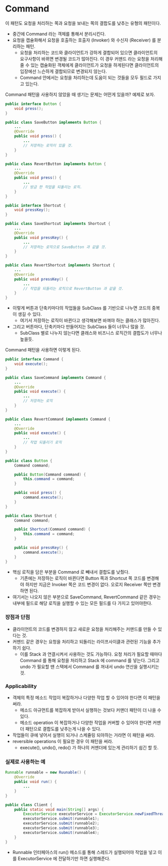 # Command 

이 패턴도 요청을 처리하는 쪽과 요청을 보내는 쪽의 결합도를 낮추는 유형의 패턴이다.

- 중간에 Command 라는 객체를 통해서 분리시킨다.
- 요청을 캡슐화해서 요청을 호출하는 호출자 (Invoker) 와 수신자 (Receiver) 를 분리하는 패턴.
    - 요청을 처리하는 코드와 클라이언트가 강하게 결합되어 있으면 클라이언트의 요구사항이 바뀌면 변경될 코드가 많아진다. 이 경우 커맨드 라는 요청을 처리해줄 수 있는 캡슐화된 객체에게 클라이언트가 요청을 하게된다면 클라이언트의 입장에선 느슨하게 결합되므로 변경되지 않는다.
    - Command 안에서는 요청을 처리하는데 도움이 되는 것들을 모두 필드로 가지고 있는다.

Command 패턴을 사용하지 않았을 때 생기는 문제는 어떤게 있을까? 예제로 보자.

```java
public interface Button {
	void press(); 
}
```

```java
public class SaveButton implements Button {
	...
	@Override
	public void press() {
		...
		// 저장하는 로직이 있을 것. 
	}
} 
```

```java
public class RevertButton implements Button {
	...
	@Override
	public void press() {
		...
		// 방금 한 작업을 되돌리는 로직. 
	}
}
```

```java
public interface Shortcut {
	void pressKey(); 
}
```

```java
public class SaveShortcut implements Shortcut {
	...
	@Override 
	public void pressKey() {
		...
		// 저장하는 로직으로 SaveButton 과 같을 것. 
	}
}  
```

```java
public class RevertShortcut implements Shortcut {
	...
	@Override
	public void pressKey() {
		...
		// 작업을 되돌리는 로직으로 RevertButton 과 같을 것. 
	}
}
```

- 이렇게 버튼과 단축키마다의 작업들을 SubClass 를 기반으로 나누면 코드의 중복이 생길 수 있다.
    - 여기서 저장하는 로직이 바뀐다고 생각해보면 바껴야 하는 클래스가 많아진다.
- 그리고 버튼마다, 단축키마다 만들어지는 SubClass 들이 너무나 많을 것.
    - SubClass 별로 나누지 않는다면 클래스와 비즈니스 로직간의 결합도가 너무나 높을듯.

Command 패턴을 사용하면 이렇게 된다.

```java
public interface Command {
	void execute(); 
} 
```

```java
public class SaveCommand implements Command {
	...
	@Override 
	public void execute() {
		...
		// 저장하는 로직 
	}
} 
```

```java
public class RevertCommand implements Command {
	...
	@Override
	public void execute() {
		...
		// 작업 되돌리기 로직 
	} 
}
```

```java
public class Button {
	Command command;

	public Button(Command command) {
		this.command = command; 
	}

	public void press() {
		command.execute(); 
	}
}
```

```java
public class Shortcut {
	Command command; 

	public Shortcut(Command command) {
		this.command = command; 
	}

	public void pressKey() {
		command.execute(); 
	}
}
```

- 핵심 로직을 담은 부분을 Command 로 빼내서 결합도를 낮췄다.
    - 기존에는 저장하는 로직이 바뀐다면 Button 쪽과 Shortcut 쪽 코드를 변경해야 하지만 지금은 Invoker 쪽은 코드 변경이 없다. 오로지 Receiver 쪽만 변경하면 된다.
- 여기서는 나오지 않은 부분으로 SaveCommand, RevertCommand 같은 경우는 내부에 필드로 해당 로직을 실행할 수 있는 모든 필드를 다 가지고 있어야한다.

### 장점과 단점

- 클라이언트의 코드를 변경하지 않고 새로운 요청을 처리해주는 커맨드를 만들 수 있다는 것.
- 커맨드 같은 경우는 요청을 처리하고 되돌리는 라이프사이클과 관련된 기능을 추가하기 쉽다.
    - 이를 Stack 과 연결시켜서 사용하는 것도 가능하다. 요청 처리가 필요할 때마다 Command 를 통해 요청을 처리하고 Stack 에 command 를 넣는다. 그리고 undo 가 필요할 땐 스택에서 Command 를 꺼내서 undo 연산을 실행시키는 것.

### Applicability

- 객체의 특정 메소드 작업이 복잡하거나 다양한 작업 할 수 있어야 한다면 이 패턴을 써라.
    - 메소드 아규먼트를 복잡하게 받아서 실행하는 것보다 커맨더 패턴이 더 나을 수 있다.
    - 메소드 operation 이 복잡하거나 다양한 작업을 커버할 수 있어야 한다면 커맨더 패턴으로 결합도를 낮추는게 나을 수 있다.
- 작업들이 큐에 넣어서 실행이 되거나 스케쥴링 되야하는 거라면 이 패턴을 써라.
- reversible operations 이 필요한 경우 이 패턴을 써라.
    - execute(), undo(), redo() 가 하나의 커맨더에 있는게 관리하기 쉽긴 할 듯.

### 실제로 사용하는 예

```java
Runnable runnable = new Ruunable() {
	@Override
	public void run() {
		...
	}
}
```

```java
public class Client {
	public static void main(String[] args) {
		ExecutorService executorService = ExecutorService.newFixedThreadPool(4);
		executorService.submit(runnable1); 
		executorService.submit(runnable2); 
		executorService.submit(runnable3); 
		executorService.submit(runnable4); 
	}
}
```

- Runnable 인터페아스의 run() 메소드를 통해 스레드가 실행되어야 작업을 넣고 이를 ExecutorService 에 전달하기만 하면 실행해준다.